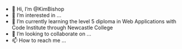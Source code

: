 - 👋 Hi, I’m @KimBishop
- 👀 I’m interested in ...
- 🌱 I’m currently learning the level 5 diploma in Web Applications with Code Institute through Newcastle College
- 💞️ I’m looking to collaborate on ...
- 📫 How to reach me ...

<!---
KimBishop/KimBishop is a ✨ special ✨ repository because its `README.md` (this file) appears on your GitHub profile.
You can click the Preview link to take a look at your changes.
--->
